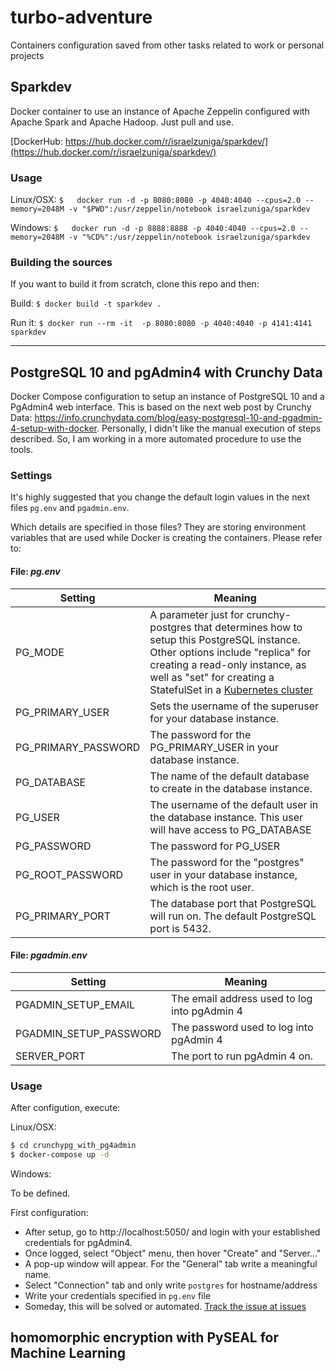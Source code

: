 # turbo-adventure
Containers configuration saved from other tasks related to work or personal projects


## Sparkdev

Docker container to use an instance of Apache Zeppelin configured with Apache Spark and Apache Hadoop. Just pull and use.

[DockerHub: https://hub.docker.com/r/israelzuniga/sparkdev/](https://hub.docker.com/r/israelzuniga/sparkdev/)


### Usage
Linux/OSX:
`$   docker run -d -p 8080:8080 -p 4040:4040 --cpus=2.0 --memory=2048M -v "$PWD":/usr/zeppelin/notebook israelzuniga/sparkdev`

Windows:
`$   docker run -d -p 8888:8888 -p 4040:4040 --cpus=2.0 --memory=2048M -v "%CD%":/usr/zeppelin/notebook israelzuniga/sparkdev`


### Building the sources

If you want to build it from scratch, clone this repo and then:

Build:
`$ docker build -t sparkdev .`



Run it:
`$ docker run --rm -it  -p 8080:8080 -p 4040:4040 -p 4141:4141 sparkdev`

---


## PostgreSQL 10 and pgAdmin4 with Crunchy Data  
Docker Compose configuration to setup an instance of PostgreSQL 10 and a PgAdmin4 web interface.
This is based on the next web post by Crunchy Data: https://info.crunchydata.com/blog/easy-postgresql-10-and-pgadmin-4-setup-with-docker. Personally, I didn't like the manual execution of steps described. So, I am working in a more automated procedure to use the tools.


### Settings

It's highly suggested that you change the default login values in the next files `pg.env` and `pgadmin.env`.

Which details are specified in those files? They are storing environment variables that are used while Docker is creating the containers. Please refer to:

#### File: *pg.env*

Setting | Meaning
-----|---------
PG_MODE | A parameter just for crunchy-postgres that determines how to setup this PostgreSQL instance.  Other options include "replica" for creating a read-only instance, as well as "set" for creating a StatefulSet in a [Kubernetes cluster](https://info.crunchydata.com/blog/deploying-postgresql-clusters-kubernetes-statefulsets)
PG_PRIMARY_USER | Sets the username of the superuser for your database instance.
PG_PRIMARY_PASSWORD | The password for the PG_PRIMARY_USER in your database instance.
PG_DATABASE | The name of the default database to create in the database instance.
PG_USER | The username of the default user in the database instance.  This user will have access to PG_DATABASE
PG_PASSWORD | The password for PG_USER
PG_ROOT_PASSWORD | The password for the "postgres" user  in your database instance, which is the root user.
PG_PRIMARY_PORT | The database port that PostgreSQL will run on.  The default PostgreSQL port is 5432.

#### File: *pgadmin.env*

Setting | Meaning
-----|---------
PGADMIN_SETUP_EMAIL | The email address used to log into pgAdmin 4
PGADMIN_SETUP_PASSWORD | The password used to log into pgAdmin 4
SERVER_PORT | The port to run pgAdmin 4 on.

### Usage
After configution, execute:

Linux/OSX:
```bash
$ cd crunchypg_with_pg4admin
$ docker-compose up -d
```

Windows:

To be defined.


First configuration:
* After setup, go to http://localhost:5050/ and login with your established credentials for pgAdmin4.
* Once logged, select "Object" menu, then hover "Create" and "Server..."
* A pop-up window will appear. For the "General" tab write a meaningful name.
* Select "Connection" tab and only write `postgres` for hostname/address
* Write your credentials specified in `pg.env` file
* Someday, this will be solved or automated. [Track the issue at issues](https://github.com/israelzuniga/turbo-adventure/issues/1)


## homomorphic encryption with PySEAL for Machine Learning
